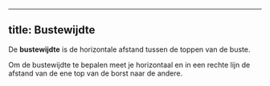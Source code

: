 ***

## title: Bustewijdte

De **bustewijdte** is de horizontale afstand tussen de toppen van de buste.

Om de bustewijdte te bepalen meet je horizontaal en in een rechte lijn de afstand van de ene top van de borst naar de andere.
